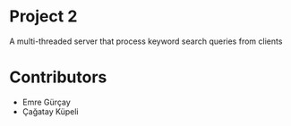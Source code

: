 # Project 2
A multi-threaded server that process keyword search queries from clients
# Contributors
* Emre Gürçay
* Çağatay Küpeli
